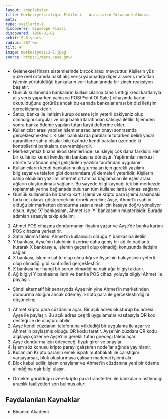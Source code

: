 ```yaml
---
layout: kompleksler
title: Merkeziyetsizliğin Etkileri — Aracıların Ortadan kalkması
meta:
type: yazilarim-1
discoverer: Giuseppe Piazzi
discovered: 1950-01-01
orbit: 5.6 years
radius: 587 km
tilt: 4°
image: merkeziyetsiz-2.jpeg
source: https://mars.nasa.gov/
---
```


- Geleneksel finans sistemlerinde birçok aracı mevcuttur. Kişilerin yüz yüze reel ortamda nakit alış verişi yapmadığı diğer alışveriş metotları işlemin yürütüldüğü bankaların veri tabanlarında bir zincir reaksiyon başlatır.
- Günlük kullanımda bankaların kullanıcılarına tahsis ettiği kredi kartlarıyla alış veriş yaparken yalnızca POS(Point Of Sale ) cihazında kartın okutulduğunu görürüz ancak bu esnada bankalar arası bir dizi iletişim gerçekleşmektedir.
- Satıcı, banka ile iletişim kurup ödeme için yeterli bakiyeniz olup olmadığını sorgular ve bilgi banka tarafından satıcıya iletilir. İşlemden sonra banka ödeme yapılan tutarı kayıt defterine ekler.
- Kullanıcılar arası yapılan işlemler aracıların onayı sonrasında gerçekleşmektedir. Kişiler bankalarda paralarını tutarken belirli yasal garantilere sahip olsalar bile özünde kendi paraları üzerinde ki kontrollerini bankalara devretmişlerdir.
- Merkeziyetsiz finans ekosistemlerinde ise işleyiş çok daha farklıdır. Her bir kullanıcı kendi kendisinin bankasına dönüşür. Yaptırımlar merkezi otorite tarafından değil geliştirilen yazılım tarafından uygulanır.
- Kullanıcıların kendi bankalarını oluşturmaları için gerekli yazılımı bilgisayar ve telefon gibi donanımlara yüklemeleri yeterlidir. Kişilerin sahip oldukları yazılımı internet ortamına bağlamaları ile eşler arası ağların oluşturulması sağlanır. Bu sayede bilgi kaynağı tek bir merkezde toplanmak yerine bağlantıda bulunan tüm kullanıcılarda olması sağlanır.
- Günlük kullanımda bir banka kartı işlemi ve kripto para işlemi arasındaki farkı net olarak gösterecek bir örnek verelim;
Ayşe, Ahmet’in sahibi olduğu bir marketten dondurma satın almak için kasaya doğru yöneliyor olsun. Ayşe ‘X’ bankasının, Ahmet ise ‘Y’ bankasının müşterisidir. Burada adımları sırasıyla takip edelim:

<ol>
  <li>Ahmet POS cihazına dondurmanın fiyatını yazar ve Ayşe’de banka kartını POS cihazına yerleştirir.</li>
  <li>Satın alınma talebi Ahmet’in kullanıcısı olduğu Y bankasına iletilir.</li>
  <li>Y bankası, Ayşe’nin talebinin üzerine daha geniş bir ağ ile bağlantı kurarak X bankasıyla, işlemin geçerli olup olmadığı konusunda iletişim sağlar.</li>
  <li>X bankası, işlemin sahte olup olmadığı ve Ayşe’nin bakiyesinin yeterli olup olmadığı gibi kontrolleri gerçekleştirir.</li>
  <li>X bankası her hangi bir sorun olmadığına dair ağa bilgiyi aktarır. </li>
  <li>Ağ bilgiyi Y bankasına iletir ve banka POS cihazı yoluyla bilgiyi Ahmet ile paylaşır.</li>
</ol>

- Şimdi alternatif bir senaryoda Ayşe’nin yine Ahmet’in marketinden dondurma aldığını ancak ödemeyi kripto para ile gerçekleştirdiğini düşünelim;

<ol>
  <li> Ahmet kripto para cüzdanını açar. Bir açık adres oluşturup bu adresi Ayşe ile paylaşır. Bu açık adres çeşitli uygulamalar vasıtasıyla QR kod desteği ile de oluşturulabilir. </li>
  <li>  Ayşe kendi cüzdanını telefonuna yüklediği bir uygulama ile açar ve Ahmet’in paylaşmış olduğu QR kodu taratır. Ayşe’nin cüzdanı QR kodu algılayıp çözer ve Ayşe’nin gerekli tutarı gireceği talebi açar. </li>
  <li> Ayşe dondurma için ödeyeceği fiyatı girer ve onaylar. </li>
  <li> İşlem söz konusu kripto parayı çalıştıran node’lar ağında yayınlanır. </li>
  <li> Kullanılan Kripto paranın emek ispatı mutabakatı ile çalıştığını varsayarsak, blok oluşturmaya çalışan madenci işlemi alır. </li>
  <li>  Blok kabul edilir, işlem onaylanır ve Ahmet’in cüzdanına yeni bir ödeme alındığına dair bilgi ulaşır. </li>
</ol>

- Örnekte görüldüğü üzere kripto para transferleri ile bankaların üstlendiği aracılık faaliyetleri son bulmuş olur.

<h2>Faydalanılan Kaynaklar</h2>

- Binance Akademi
